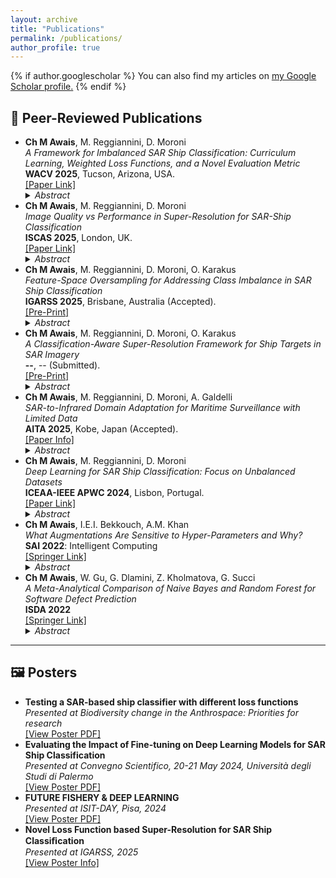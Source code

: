 ```yaml
---
layout: archive
title: "Publications"
permalink: /publications/
author_profile: true
---
```


{% if author.googlescholar %}
  You can also find my articles on <u><a href="{{author.googlescholar}}">my Google Scholar profile</a>.</u>
{% endif %}

## 📄 Peer-Reviewed Publications

<ul>

  <li>
    <!-- <img src="/assets/images/wacv2025_thumb.png" alt="WACV 2025" width="120"> -->
    <strong>Ch M Awais</strong>, M. Reggiannini, D. Moroni<br>
    <em>A Framework for Imbalanced SAR Ship Classification: Curriculum Learning, Weighted Loss Functions, and a Novel Evaluation Metric</em><br>
    <strong>WACV 2025</strong>, Tucson, Arizona, USA.  
    <br><a href="https://openaccess.thecvf.com/content/WACV2025W/MaCVi/html/Awais_A_Framework_for_Imbalanced_SAR_Ship_Classification_Curriculum_Learning_Weighted_WACVW_2025_paper.html" target="_blank">[Paper Link]</a>
    <details>
      <summary><em>Abstract</em></summary>
      <small>Introduces a curriculum learning framework, weighted losses, and a novel evaluation metric to improve SAR ship classification on imbalanced datasets.</small>
    </details>
  </li>

  <li>
    <!-- <img src="/assets/images/iscas2025_thumb.png" alt="ISCAS 2025" width="120"> -->
    <strong>Ch M Awais</strong>, M. Reggiannini, D. Moroni<br>
    <em>Image Quality vs Performance in Super-Resolution for SAR-Ship Classification</em><br>
    <strong>ISCAS 2025</strong>, London, UK.  
    <br><a href="https://ieeexplore.ieee.org/abstract/document/11043629" target="_blank">[Paper Link]</a>
    <details>
      <summary><em>Abstract</em></summary>
      <small>Explores the relationship between super-resolved image quality and classification performance on SAR ship datasets using deep learning models.</small>
    </details>
  </li>

  <li>
    <!-- <img src="/assets/images/igarss2025_thumb.png" alt="IGARSS 2025" width="120"> -->
    <strong>Ch M Awais</strong>, M. Reggiannini, D. Moroni, O. Karakus<br>
    <em>Feature-Space Oversampling for Addressing Class Imbalance in SAR Ship Classification</em><br>
    <strong>IGARSS 2025</strong>, Brisbane, Australia (Accepted).  
    <br><a href="https://arxiv.org/abs/2508.06420" target="_blank">[Pre-Print]</a>
    <details>
      <summary><em>Abstract</em></summary>
      <small>Applies feature-space augmentation to rebalance data distribution in SAR ship classification, improving performance on underrepresented classes.</small>
    </details>
  </li>

  <li>
    <!-- <img src="/assets/images/igarss2025_thumb.png" alt="IGARSS 2025" width="120"> -->
    <strong>Ch M Awais</strong>, M. Reggiannini, D. Moroni, O. Karakus<br>
    <em>A Classification-Aware Super-Resolution Framework for Ship Targets in SAR Imagery</em><br>
    <strong>--</strong>, -- (Submitted).  
    <br><a href="https://arxiv.org/abs/2508.06407" target="_blank">[Pre-Print]</a>
    <details>
      <summary><em>Abstract</em></summary>
      <small>Introduces novel methodology for considering downstream task during super resolution.</small>
    </details>
  </li>

  <li>
    <!-- <img src="/assets/images/aita2025_thumb.png" alt="AITA 2025" width="120"> -->
    <strong>Ch M Awais</strong>, M. Reggiannini, D. Moroni, A. Galdelli<br>
    <em>SAR-to-Infrared Domain Adaptation for Maritime Surveillance with Limited Data</em><br>
    <strong>AITA 2025</strong>, Kobe, Japan (Accepted).  
    <br><a href="https://english.jsndi.jp/aita2025/index.html" target="_blank">[Paper Info]</a>
    <details>
      <summary><em>Abstract</em></summary>
      <small>Introduces domain adaptation between SAR and IR imagery to improve maritime surveillance systems with limited labeled IR data.</small>
    </details>
  </li>

  <li>
    <!-- <img src="/assets/images/iceaa2024_thumb.png" alt="ICEAA 2024" width="120"> -->
    <strong>Ch M Awais</strong>, M. Reggiannini, D. Moroni<br>
    <em>Deep Learning for SAR Ship Classification: Focus on Unbalanced Datasets</em><br>
    <strong>ICEAA-IEEE APWC 2024</strong>, Lisbon, Portugal.  
    <br><a href="https://ieeexplore.ieee.org/abstract/document/10701968" target="_blank">[Paper Link]</a>
    <details>
      <summary><em>Abstract</em></summary>
      <small>Investigates the effect of class imbalance in SAR ship datasets and evaluates mitigation strategies using deep learning pipelines.</small>
    </details>
  </li>

  <li>
    <!-- <img src="/assets/images/sai2022_thumb.png" alt="SAI 2022" width="120"> -->
    <strong>Ch M Awais</strong>, I.E.I. Bekkouch, A.M. Khan<br>
    <em>What Augmentations Are Sensitive to Hyper-Parameters and Why?</em><br>
    <strong>SAI 2022</strong>: Intelligent Computing  
    <br><a href="https://link.springer.com/chapter/10.1007/978-3-031-10461-9_31" target="_blank">[Springer Link]</a>
    <details>
      <summary><em>Abstract</em></summary>
      <small>Empirically examines the sensitivity of common image augmentations to hyperparameter settings in classification tasks.</small>
    </details>
  </li>

  <li>
    <!-- <img src="/assets/images/isda2022_thumb.png" alt="ISDA 2022" width="120"> -->
    <strong>Ch M Awais</strong>, W. Gu, G. Dlamini, Z. Kholmatova, G. Succi<br>
    <em>A Meta-Analytical Comparison of Naive Bayes and Random Forest for Software Defect Prediction</em><br>
    <strong>ISDA 2022</strong>  
    <br><a href="https://link.springer.com/chapter/10.1007/978-3-031-35501-1_14" target="_blank">[Springer Link]</a>
    <details>
      <summary><em>Abstract</em></summary>
      <small>Performs a comparative meta-analysis of Naive Bayes and Random Forest on defect prediction benchmarks across multiple datasets.</small>
    </details>
  </li>

</ul>

<hr>

## 🖼️ Posters

<ul>

  <li>
    <!-- <img src="/assets/images/poster_curriculum_thumb.png" alt="Curriculum Learning Poster" width="120"> -->
    <strong>Testing a SAR-based ship classifier with different loss functions</strong><br>
    <em>Presented at Biodiversity change in the Anthrospace: Priorities for research</em>  
    <br><a href="https://iris.cnr.it/retrieve/06d2bfbe-a364-445a-bd88-75fb559b8441/9788880806516_digitDEF_BIOCHANGE2024.pdf#page=91" target="_blank">[View Poster PDF]</a>
    <!-- <details>
      <summary><em>Abstract</em></summary>
      <small>Summarizes the core techniques and visual comparisons from our WACV paper on curriculum learning strategies for SAR ship data.</small>
    </details> -->
  </li>

  <li>
    <!-- <img src="/assets/images/poster_superres_thumb.png" alt="Super Resolution Poster" width="120"> -->
    <strong>Evaluating the Impact of Fine-tuning on Deep Learning Models for SAR Ship Classification</strong><br>
    <em>Presented at Convegno Scientifico, 20-21 May 2024, Università degli Studi di Palermo</em>  
    <br><a href="https://www.researchgate.net/publication/381708612_Evaluating_the_Impact_of_Fine-tuning_on_Deep_Learning_Models_for_SAR_Ship_Classification" target="_blank">[View Poster PDF]</a>
    <!-- <details>
      <summary><em>Abstract</em></summary>
      <small>Visualizes findings on how upscaling SAR imagery with different super-resolution models affects classification accuracy and fidelity.</small>
    </details> -->
  </li>
  <li>
    <strong>FUTURE FISHERY & DEEP LEARNING</strong><br>
    <em>Presented at ISIT-DAY, Pisa, 2024</em>  
    <br><a href="https://www.researchgate.net/publication/381709215_FUTURE_FISHERY_DEEP_LEARNING" target="_blank">[View Poster PDF]</a>
  </li>
  <li>
    <strong>Novel Loss Function based Super-Resolution for SAR Ship Classiﬁcation</strong><br>
    <em>Presented at IGARSS, 2025</em>  
    <br><a href="https://www.2025.ieeeigarss.org" target="_blank">[View Poster Info]</a>
  </li>

</ul>
